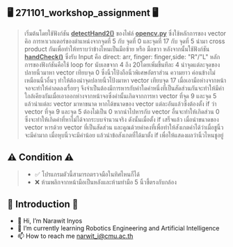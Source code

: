 ## 🖥️ 271101_workshop_assignment 🖥️
> เริ่มต้นโดยใช้ฟังก์ชัน <ins>__detectHand2()__</ins> ของไฟล์ <ins>__opencv.py__</ins> ซึ่งใช้หลักการของ vector คิอ การหาเวกเตอร์ของตำแหน่งจากจุดที่ 5 กับ จุดที่ 0 และจุดที่ 17 กับ จุดที่ 5 นำมา cross product กันเพื่อทำให้ทราบว่าข้างไหนเป็นมือซ้าย หรือ มือขวา หลังจากนั้นใช้ฟังก์ชัน <ins>__handCheck()__</ins> ซึ่งรับ Input คือ direct: arr, finger: finger,side: "R"/"L" หลักการของฟังก์ชันคือใช้ loop for นับเลขจาก 4 ถึง 20โดยเพิ่มขึ้นทีละ 4 นำจุดแต่ละจุดของปลายนิ้วมาหา vector เทียบจุด 0 ซึ่งนิ้วโป้งถือนิ้วพิเศษอัตราส่วน ความยาว ค่อนข้างไม่เหมือนนิ้วอื่นๆ ทำให้ต้องนำจุดปลายนิ้วโป้งมาหา vector เทียบจุด 17 เมื่อเอามือห่างจากหน้าจอจะทำให้ค่าลดลงเรื่อยๆ จึงจำเป็นต้องมีการหารกับค่าใดค่าหนึ่งที่เป็นสัดส่วนกันจะทำให้มีค่าใกล้เคียงกันเมื่อเอาออกห่างจากหน้าจอซึ่งค่านั้นเกิดจากการหา vector ที่จุด 9 และจุด 5 แล้วนำแต่ละ vector มาหาขนาด หากได้ขนาดของ vector แต่ละอันแล้วซึ่งต้องตั้ง if ว่า vector ที่จุด 9 และจุด 5 ต้องไม่เป็น 0 หากนำไปหารกับ vector อื่นจะทำให้เกิดส่วน 0 ซึ่งจะทำให้เกิดค่าที่หาไม่ได้จากระบบจำนวนจริง ดังนั้นเมื่อตั้ง if เสร็จแล้ว เมื่อนำขนาดของ vector หารด้วย vector ที่เป็นสัดส่วน และคูณด้วยค่าคงที่เพื่อทำให้สังเกตค่าได้ว่าเมื่อชูนิ้วจะมีค่ามาก เมื่อหุบนิ้วจะมีค่าน้อย แล้วนำข้อสังเกตที่ได้มาตั้ง if เพื่อให้แสดงผลว่านิ้วไหนชูอยู่
## ⚠️ Condition ⚠️
> - ✅ โปรแกรมตัวนี้สามารถตรวจมือในทิศไหนก็ได้
> - ❌ ห้ามพลิกจากหน้ามือเป็นหลังและห้ามทำมือ 5 นิ้วชี้ตรงกับกล้อง
## 👏 Introduction 👏
- 👋 Hi, I’m Narawit Inyos
- 🌱 I’m currently learning Robotics Engineering and Artificial Intelligence
- 📫 How to reach me narwit_i@cmu.ac.th